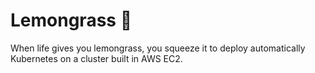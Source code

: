 # Lemongrass 🍋

When life gives you lemongrass, you squeeze it to deploy automatically Kubernetes on a cluster built in AWS EC2.